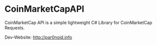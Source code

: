 # CoinMarketCapAPI
CoinMarketCap API is a simple lightweight C# Library for CoinMarketCap Requests.

Dev-Website: http://par0noid.info

